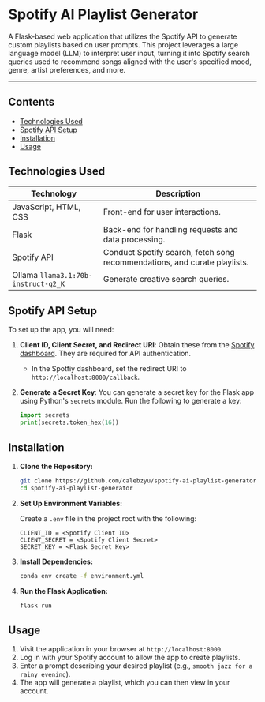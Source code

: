 # Spotify AI Playlist Generator

A Flask-based web application that utilizes the Spotify API to generate custom playlists based on user prompts. This project leverages a large language model (LLM) to interpret user input, turning it into Spotify search queries used to recommend songs aligned with the user's specified mood, genre, artist preferences, and more.

---

## Contents
  - [Technologies Used](#technologies-used)
  - [Spotify API Setup](#spotify-api-setup)
  - [Installation](#installation)
  - [Usage](#usage)

## Technologies Used

| Technology                          | Description                                                               |
| ----------------------------------- | ------------------------------------------------------------------------- |
| JavaScript, HTML, CSS               | Front-end for user interactions.                                          |
| Flask                               | Back-end for handling requests and data processing.                       |
| Spotify API                         | Conduct Spotify search, fetch song recommendations, and curate playlists. |
| Ollama `llama3.1:70b-instruct-q2_K` | Generate creative search queries.                                         |

## Spotify API Setup

To set up the app, you will need:

1. **Client ID, Client Secret, and Redirect URI**: Obtain these from the [Spotify dashboard](https://developer.spotify.com/dashboard). They are required for API authentication.
    - In the Spotfiy dashboard, set the redirect URI to `http://localhost:8000/callback`. 
2. **Generate a Secret Key**: You can generate a secret key for the Flask app using Python's `secrets` module. Run the following to generate a key:
   
    ```python
    import secrets
    print(secrets.token_hex(16))
    ```

## Installation

1. **Clone the Repository:**
   
    ```bash
    git clone https://github.com/calebzyu/spotify-ai-playlist-generator
    cd spotify-ai-playlist-generator
    ```

2. **Set Up Environment Variables:**
    
    Create a `.env` file in the project root with the following:

    ```
    CLIENT_ID = <Spotify Client ID>
    CLIENT_SECRET = <Spotify Client Secret>
    SECRET_KEY = <Flask Secret Key>
    ```

3. **Install Dependencies:**
   
    ```bash
    conda env create -f environment.yml
    ```

4. **Run the Flask Application:**
   
    ```bash
    flask run
    ```

## Usage

1. Visit the application in your browser at `http://localhost:8000`.
2. Log in with your Spotify account to allow the app to create playlists.
3. Enter a prompt describing your desired playlist (e.g., `smooth jazz for a rainy evening`).
4. The app will generate a playlist, which you can then view in your account.
